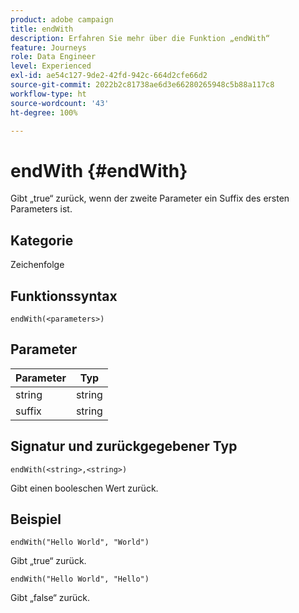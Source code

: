 ```yaml
---
product: adobe campaign
title: endWith
description: Erfahren Sie mehr über die Funktion „endWith“
feature: Journeys
role: Data Engineer
level: Experienced
exl-id: ae54c127-9de2-42fd-942c-664d2cfe66d2
source-git-commit: 2022b2c81738ae6d3e66280265948c5b88a117c8
workflow-type: ht
source-wordcount: '43'
ht-degree: 100%

---
```


# endWith {#endWith}

Gibt „true“ zurück, wenn der zweite Parameter ein Suffix des ersten Parameters ist.

## Kategorie

Zeichenfolge

## Funktionssyntax

`endWith(<parameters>)`

## Parameter

| Parameter | Typ |
|-----------|------------------|
| string | string |
| suffix | string |

## Signatur und zurückgegebener Typ

`endWith(<string>,<string>)`

Gibt einen booleschen Wert zurück.

## Beispiel

`endWith("Hello World", "World")`

Gibt „true“ zurück.

`endWith("Hello World", "Hello")`

Gibt „false“ zurück.
